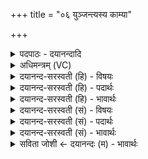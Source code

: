 +++
title = "०६ युञ्जन्त्यस्य काम्या"

+++
<details><summary>पदपाठः - दयानन्दादि</summary>

यु॒ञ्जन्ति॑। अ॒स्य॒। काम्या॑। हरी॒ऽइति॒ हरी॑। विप॑क्ष॒सेति॒ विऽप॑क्षसा। रथे॑। शोणा॑। धृ॒ष्णूऽइति॑ धृ॒ष्णू। नृ॒वाह॒सेति॑ नृ॒ऽवाह॑सा। ६।
</details>

<details><summary>अधिमन्त्रम् (VC)</summary>

- सूर्यो देवता
- प्रजापतिर्ऋषिः
- विराड्गायत्री
- षड्जः
</details>

<details><summary>दयानन्द-सरस्वती (हि) - विषयः</summary>

अब किससे ईश्वर की प्राप्ति होने योग्य है, इस विषय को अगले मन्त्र में कहा है।
</details>

<details><summary>दयानन्द-सरस्वती (हि) - पदार्थः</summary>

पदार्थान्वयभाषाः -  हे मनुष्यो ! जैसे शिक्षा करनेवाले सज्जन (काम्या) मनोहर (हरी) ले जाने हारे (विपक्षसा) जो कि विविध प्रकारों से भलीभाँति ग्रहण किये हुए (शोणा) लाल-लाल रंग से युक्त (धृष्णू) अतिपुष्ट (नृवाहसा) मनुष्यों को एक देश से दूसरे देश को पहुँचाने हारे दो घोड़ों को (रथे) में (युञ्जन्ति) जोड़ते हैं, वैसे योगीजन (अस्य) इस परमेश्वर के बीच इन्द्रियाँ, अन्तःकरण और प्राणों को युक्त करते हैं ॥६ ॥
</details>

<details><summary>दयानन्द-सरस्वती (हि) - भावार्थः</summary>

भावार्थभाषाः -  इस मन्त्र में वाचकलुप्तोपमालङ्कार है। जैसे मनुष्य अच्छे सिखाये हुए घोड़ों से युक्त रथ से एक स्थान से दूसरे स्थान को शीघ्र प्राप्त होते हैं, वैसे ही विद्या, सज्जनों का सङ्ग और योगाभ्यास से परमात्मा को शीघ्र प्राप्त होते हैं ॥६ ॥
</details>

<details><summary>दयानन्द-सरस्वती (सं) - विषयः</summary>

अथ केनेश्वरः प्राप्तव्य इत्याह ॥
</details>

<details><summary>दयानन्द-सरस्वती (सं) - पदार्थः</summary>

पदार्थान्वयभाषाः -  हे मनुष्याः ! यथा शिक्षकाः काम्या हरी विपक्षसा शोणा धृष्णू नृवाहसा रथे युञ्जन्ति, तथा योगिनोऽस्य परमेश्वरस्य मध्य इन्द्रियाणि मनः प्राणाँश्च युञ्जन्ति ॥६ ॥
</details>

<details><summary>दयानन्द-सरस्वती (सं) - भावार्थः</summary>

भावार्थभाषाः -  अत्र वाचकलुप्तोपमालङ्कारः। यथा मनुष्याः सुशिक्षितैर्हयैर्युक्तेन यानेन स्थानान्तरं सद्यः प्राप्नुवन्ति, तथैव विद्यासत्सङ्गयोगाभ्यासैः परमात्मानं क्षिप्रं प्राप्नुवन्ति ॥६ ॥
</details>

<details><summary>सविता जोशी ← दयानन्दः (म) - भावार्थः</summary>

भावार्थभाषाः -  या मंत्रात वाचकलुप्तोपमालंकार आहे. माणसे प्रशिक्षित घोडे असलेल्या रथाने एका स्थानाहून दुसऱ्या स्थानी जशी शीघ्र पोचतात, तसेच विद्या, सज्जनांची संगती व योगाभ्यासाने परमेश्वराला त्वरेने प्राप्त करता येते.
</details>